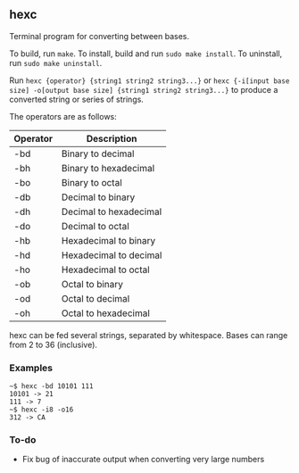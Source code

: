 ## hexc
Terminal program for converting between bases.  

To build, run `make`. To install, build and run `sudo make install`.  To
uninstall, run `sudo make uninstall`.

Run `hexc {operator} {string1 string2 string3...}` or `hexc {-i[input base size] -o[output base size] {string1 string2 string3...}` to produce a converted string or series of strings.  

The operators are as follows:  

| Operator | Description            |
| ---------|------------------------|
| -bd      | Binary to decimal      |
| -bh      | Binary to hexadecimal  |
| -bo      | Binary to octal        |
| -db      | Decimal to binary      |
| -dh      | Decimal to hexadecimal |
| -do      | Decimal to octal       |
| -hb      | Hexadecimal to binary  |
| -hd      | Hexadecimal to decimal |
| -ho      | Hexadecimal to octal   |
| -ob      | Octal to binary        |
| -od      | Octal to decimal       |
| -oh      | Octal to hexadecimal   |

hexc can be fed several strings, separated by whitespace. Bases can range from 2 to 36 (inclusive).  

### Examples
```
~$ hexc -bd 10101 111
10101 -> 21
111 -> 7
~$ hexc -i8 -o16
312 -> CA
```  

### To-do
* Fix bug of inaccurate output when converting very large numbers